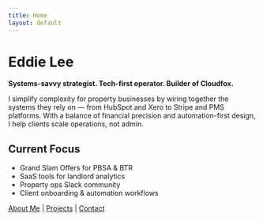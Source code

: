 ```yaml
---
title: Home
layout: default
---
```


# Eddie Lee

**Systems-savvy strategist. Tech-first operator. Builder of Cloudfox.**

I simplify complexity for property businesses by wiring together the systems they rely on — from HubSpot and Xero to Stripe and PMS platforms. With a balance of financial precision and automation-first design, I help clients scale operations, not admin.

## Current Focus
- Grand Slam Offers for PBSA & BTR
- SaaS tools for landlord analytics
- Property ops Slack community
- Client onboarding & automation workflows

[About Me](about.md) | [Projects](projects.md) | [Contact](contact.md)
